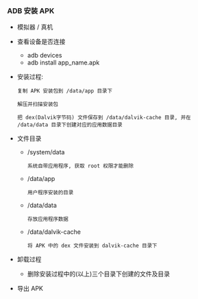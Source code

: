 ### ADB 安装 APK
- 模拟器 / 真机
- 查看设备是否连接
    - adb devices
    - adb install app_name.apk
- 安装过程:

    `复制 APK 安装包到 /data/app 目录下`
    
    `解压并扫描安装包`
    
    `把 dex(Dalvik字节码) 文件保存到 /data/dalvik-cache 目录, 并在 /data/data 目录下创建对应的应用数据目录`
- 文件目录
    - /system/data
    
        `系统自带应用程序, 获取 root 权限才能删除`
        
    - /data/app
    
        `用户程序安装的目录`
        
    - /data/data
    
        `存放应用程序数据`
    - /data/dalvik-cache
    
        `将 APK 中的 dex 文件安装到 dalvik-cache 目录下`
        
- 卸载过程

    - 删除安装过程中的(以上)三个目录下创建的文件及目录
    

- 导出 APK


